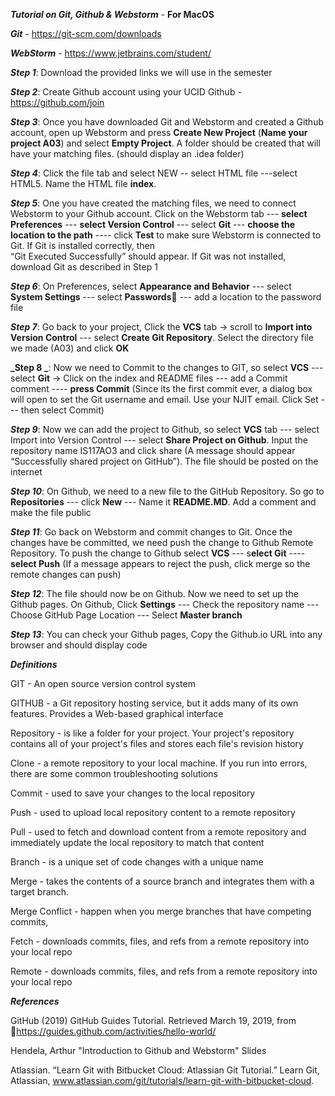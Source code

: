 **_Tutorial on Git, Github & Webstorm_** - **For MacOS**

**_Git_** - https://git-scm.com/downloads

_**WebStorm**_ - https://www.jetbrains.com/student/ 


**_Step 1_**: Download the provided links we will use in the semester 

**_Step 2_**: Create Github account using your UCID
Github - https://github.com/join


**_Step 3_**: Once you have downloaded Git and Webstorm and created a Github account, open up Webstorm and press 
**Create New Project** (**Name your project A03**) and select **Empty Project**. A folder should be created that will 
have your matching files. (should display an  .idea folder)


**_Step 4_**: Click the file tab and select NEW -- select HTML file ---select HTML5. Name the HTML file **index**. 


**_Step 5_**: One you have created the matching files, we need to connect Webstorm to your Github account. Click on the 
Webstorm tab --- **select Preferences** --- **select Version Control** --- select **Git** --- **choose the location to 
the path** ---- click **Test** to make sure Webstorm is connected to Git. If Git is installed correctly, then  
“Git Executed Successfully” should appear. If  Git was not installed, download Git as described in Step 1 


**_Step 6_**: On Preferences, select **Appearance and Behavior** --- select **System Settings** --- select **Passwords**
--- add a location to the password file


**_Step 7_**: Go back to your project, Click the **VCS** tab -> scroll to **Import into Version Control** --- select 
**Create Git Repository**. Select the directory file we made (A03) and click **OK**


**_Step 8 _**: Now we need to Commit to the changes to GIT, so select **VCS** --- select **Git** -> Click on the index 
and README files --- add a Commit comment ---- **press Commit** (Since its the first commit ever, a dialog box will open
to set the Git username and email. Use your NJIT email. Click Set --- then select Commit)
 
 
_**Step 9**_: Now we can add the project to Github, so select **VCS** tab --- select Import into Version Control --- 
select **Share Project on Github**. Input the repository name IS117AO3 and click share (A message should appear 
“Successfully shared project on GitHub”). The file should be posted on the internet


**_Step 10_**: On Github, we need to a new file to the GitHub Repository. So go to **Repositories** --- click **New** 
--- Name it **README.MD**. Add a comment and make the file public


**_Step 11_**: Go back on Webstorm and commit changes to Git. Once the changes have be committed, we need push the 
change to Github Remote Repository. To push the change to Github select **VCS** --- s**elect Git** ---- **select Push** 
(If a message appears to reject the push, click merge so the remote changes can push)


**_Step 12_**: The file should now be on Github. Now we need to set up the Github pages. On Github, Click **Settings** 
--- Check the repository name --- Choose GitHub Page Location --- Select **Master branch**


**_Step 13_**: You can check your Github pages, Copy the Github.io URL into any browser and should display code                                                






**_Definitions_**

GIT - An open source version control system

GITHUB - a Git repository hosting service, but it adds many of its own features. Provides a Web-based graphical 
interface 

Repository -  is like a folder for your project. Your project's repository contains all of your project's files and 
stores each file's revision history

Clone - a remote repository to your local machine. If you run into errors, there are some common troubleshooting 
solutions

Commit - used to save your changes to the local repository

Push - used to upload local repository content to a remote repository

Pull -  used to fetch and download content from a remote repository and immediately update the local repository to match 
that content

Branch - is a unique set of code changes with a unique name

Merge - takes the contents of a source branch and integrates them with a target branch.

Merge Conflict - happen when you merge branches that have competing commits,

Fetch - downloads commits, files, and refs from a remote repository into your local repo

Remote - downloads commits, files, and refs from a remote repository into your local repo

_**References**_

GitHub (2019) GitHub Guides Tutorial. Retrieved  March 19, 2019, 
    from https://guides.github.com/activities/hello-world/ 

Hendela, Arthur "Introduction to Github and Webstorm" Slides

Atlassian. “Learn Git with Bitbucket Cloud: Atlassian Git Tutorial.” Learn Git, Atlassian, 
    www.atlassian.com/git/tutorials/learn-git-with-bitbucket-cloud.
